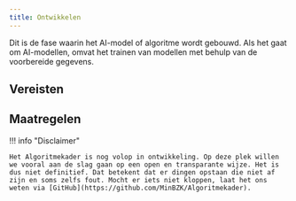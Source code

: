 ```yaml
--- 
title: Ontwikkelen
---
```


Dit is de fase waarin het AI-model of algoritme wordt gebouwd. Als het gaat om AI-modellen, omvat het trainen van modellen met behulp van de voorbereide gegevens.

## Vereisten

<!-- list_vereisten levenscyclus/ontwikkelen -->

## Maatregelen

<!-- list_maatregelen levenscyclus/ontwikkelen -->


!!! info "Disclaimer"

    Het Algoritmekader is nog volop in ontwikkeling. Op deze plek willen we vooral aan de slag gaan op een open en transparante wijze. Het is dus niet definitief. Dat betekent dat er dingen opstaan die niet af zijn en soms zelfs fout. Mocht er iets niet kloppen, laat het ons weten via [GitHub](https://github.com/MinBZK/Algoritmekader).
